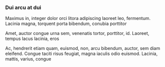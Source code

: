 ### Dui arcu at dui

Maximus in, integer dolor orci litora adipiscing laoreet leo, fermentum. Lacinia magna, torquent porta bibendum, conubia porttitor

Amet, auctor congue urna sem, venenatis tortor, porttitor, id. Laoreet, tempus lacus lacinia, eros

Ac, hendrerit etiam quam, euismod, non, arcu bibendum, auctor, sem diam eleifend. Congue taciti risus feugiat, magna iaculis odio euismod. Lacinia, mattis, varius, congue


